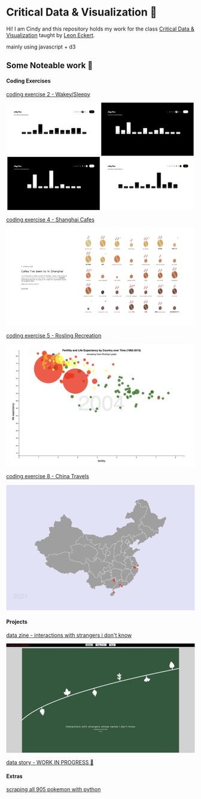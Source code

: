 # Critical Data & Visualization 🦕

Hi! I am Cindy and this repository holds my work for the class [Critical Data & Visualization](https://cdv.leoneckert.com/) taught by [Leon Eckert](http://leoneckert.com/).  

mainly using javascript + d3

## Some Noteable work 👻
#### Coding Exercises

[coding exercise 2 - Wakey/Sleepy](coding-exercises/coding-exercise-2_formdata/)

<p align="center">
<img width="49%" src="coding-exercises/coding-exercise-2_formdata/assets/wakeyTimesWeekday.png">
<img width="49%" src="coding-exercises/coding-exercise-2_formdata/assets/sleepyTimesWeekday.png">
<img width="49%" src="coding-exercises/coding-exercise-2_formdata/assets/sleepyTimesWeekend.png">
<img width="49%" src="coding-exercises/coding-exercise-2_formdata/assets/wakeyTimesWeekend.png">
</p>


[coding exercise 4 - Shanghai Cafes](coding-exercises/coding-exercise-4_grouping)

<p align="center"><img src="coding-exercises/coding-exercise-4_grouping/assets/Cafes_I've_been _to_in_Shanghai.png"></p>


[coding exercise 5 - Rosling Recreation](coding-exercises/coding-exercise-5_rosling)
<p align="center"><img src="coding-exercises/coding-exercise-5_rosling/rosling-start/assets/rosling-graph.png"></p>


[coding exercise 8 - China Travels](coding-exercises/coding-exercise-8_maps)

<p align="center"><img src="coding-exercises/coding-exercise-8_maps/maps/china-travels.png"></p>

#### Projects

[data zine - interactions with strangers i don't know](projects/data-zine/index.html)

<p align="center">
<img src="projects/data-zine/assets/front.jpg">
</p>

[data story - WORK IN PROGRESS 🚧](projects/data-story/code/index.html)

#### Extras
[scraping all 905 pokemon with python](https://github.com/clcl915/cdv-student/tree/main/labs/lab-09/scraping)